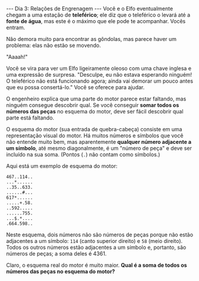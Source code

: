 --- Dia 3: Relações de Engrenagem ---
Você e o Elfo eventualmente chegam a uma estação de **teleférico**; ele diz que o teleférico o levará até a **fonte de água**, mas este é o máximo que ele pode te acompanhar. Vocês entram.

Não demora muito para encontrar as gôndolas, mas parece haver um problema: elas não estão se movendo.

"Aaaah!"

Você se vira para ver um Elfo ligeiramente oleoso com uma chave inglesa e uma expressão de surpresa. "Desculpe, eu não estava esperando ninguém! O teleférico não está funcionando agora; ainda vai demorar um pouco antes que eu possa consertá-lo." Você se oferece para ajudar.

O engenheiro explica que uma parte do motor parece estar faltando, mas ninguém consegue descobrir qual. Se você conseguir **somar todos os números das peças** no esquema do motor, deve ser fácil descobrir qual parte está faltando.

O esquema do motor (sua entrada de quebra-cabeça) consiste em uma representação visual do motor. Há muitos números e símbolos que você não entende muito bem, mas aparentemente **qualquer número adjacente a um símbolo**, até mesmo diagonalmente, é um "número de peça" e deve ser incluído na sua soma. (Pontos (`.`) não contam como símbolos.)

Aqui está um exemplo de esquema do motor:
```
467..114..
...*......
..35..633.
......#...
617*......
.....+.58.
..592.....
......755.
...$.*....
.664.598..
```
Neste esquema, dois números não são números de peças porque não estão adjacentes a um símbolo: `114` (canto superior direito) e `58` (meio direito). Todos os outros números estão adjacentes a um símbolo e, portanto, são números de peças; a soma deles é 4361.

Claro, o esquema real do motor é muito maior. **Qual é a soma de todos os números das peças no esquema do motor?**